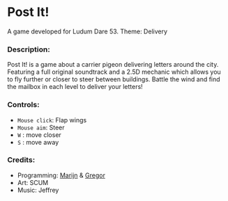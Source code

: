 # Post It!
A game developed for Ludum Dare 53. Theme: Delivery

### Description:
Post It! is a game about a carrier pigeon delivering letters around the city. Featuring a full original soundtrack and a 2.5D mechanic which allows you to fly further or closer to steer between buildings. Battle the wind and find the mailbox in each level to deliver your letters!

### Controls:
- `Mouse click`: Flap wings
- `Mouse aim`: Steer
- `W` : move closer
- `S` : move away

### Credits:
- Programming: [Marijn](github.com/mllcraenen) & [Gregor](github.com/GregorFC)
- Art: SCUM
- Music: Jeffrey
